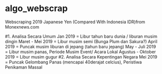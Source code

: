 # algo_webscrap
Webscraping 2019 Japanese Yen (Compared With Indonesia IDR)from Monexnews.com

#1. Analisa Secara Umum
Jan 2019 = Libur tahun baru dunia / liburan musim dingin
Maret - Mei 2019 = Libur musim semi (Bunga Plum dan Sakura?)
April 2019 = Puncak musim liburan di jepang (tahun baru jepang)
May - Juli 2019 = Libur musim panas, Periode Musim Event/ Acara Lokal
Agustus - Oktober 2019 = Libur musim gugur
#2. Analisa Secara Kepentingan Negara
Mei 2019 = Puncak Gelombang Panas (mencapai 40derajat celcius), Peristiwa Penikaman Massal
